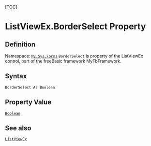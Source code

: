 [TOC]
# ListViewEx.BorderSelect Property

## Definition
Namespace: [`My.Sys.Forms`](My.Sys.Forms.md)
`BorderSelect` is property of the ListViewEx control, part of the freeBasic framework MyFbFramework.
## Syntax
```freeBasic
BorderSelect As Boolean
```
## Property Value
[`Boolean`]("https://www.freebasic.net/wiki/KeyPgBoolean")
## See also
[`ListViewEx`](ListViewEx.md)
